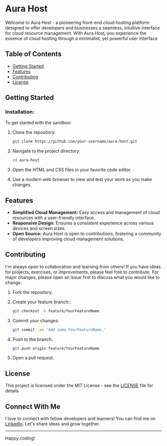 # Aura Host

Welcome to Aura Host - a pioneering front-end cloud hosting platform designed to offer developers and businesses a seamless, intuitive interface for cloud resource management. With Aura Host, you experience the essence of cloud hosting through a minimalist, yet powerful user interface

## Table of Contents

- [Getting Started](#getting-started)
- [Features](#features)
- [Contributing](#contributing)
- [License](#license)

## Getting Started

### Installation:

To get started with the sandbox:

1. Clone the repository:

   ```bash
   git clone https://github.com/your-username/aura-host.git
   ```

2. Navigate to the project directory:

   ```bash
   cd aura-host
   ```

3. Open the HTML and CSS files in your favorite code editor.

4. Use a modern web browser to view and test your work as you make changes.

## Features

- **Simplified Cloud Management:** Easy access and management of cloud resources with a user-friendly interface.
- **Responsive Design:** Ensures a consistent experience across various devices and screen sizes.
- **Open Source:** Aura Host is open to contributions, fostering a community of developers improving cloud management solutions.

## Contributing

I'm always open to collaboration and learning from others! If you have ideas for projects, exercises, or improvements, please feel free to contribute. For major changes, please open an issue first to discuss what you would like to change.

1. Fork the repository.

2. Create your feature branch::

   ```bash
   git checkout -b feature/YourFeatureName
   ```

3. Commit your changes:

   ```bash
   git commit -am 'Add some YourFeatureName.'
   ```

4. Push to the branch:

   ```bash
   git push origin feature/YourFeatureName
   ```

5. Open a pull request.

## License

This project is licensed under the MIT License - see the [LICENSE](LICENSE) file for details

## Connect With Me

I love to connect with fellow developers and learners! You can find me on [LinkedIn](https://www.linkedin.com/in/huzaifahtariq/). Let's share ideas and grow together.

---

Happy coding!
